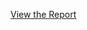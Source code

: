 
[View the Report]([https://username.github.io/repo_name/report.html](https://kvnwad.github.io/Diabetes-Prediction/diabetes_prediction.html))
